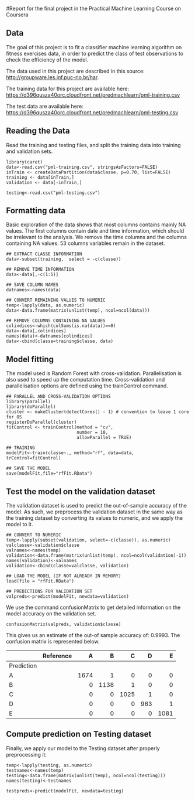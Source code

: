 #Report for the final project in the Practical Machine Learning Course on Coursera

## Data 
The goal of this project is to fit a classifier machine learning algorithm on fitness exercises data, in order to predict the class of test observations to check the efficiency of the model.

The data used in this project are described in this source: http://groupware.les.inf.puc-rio.br/har.

The training data for this project are available here:
https://d396qusza40orc.cloudfront.net/predmachlearn/pml-training.csv

The test data are available here:
https://d396qusza40orc.cloudfront.net/predmachlearn/pml-testing.csv


## Reading the Data
Read the training and testing files, and split the training data into training and validation sets.

    library(caret)
    data<-read.csv("pml-training.csv", stringsAsFactors=FALSE)
    inTrain <- createDataPartition(data$classe, p=0.70, list=FALSE)
    training <- data[inTrain,]
    validation <- data[-inTrain,]
    
    testing<-read.csv("pml-testing.csv")

## Formatting data
Basic exploration of the data shows that most columns contains mainly NA values.
The first columns contain date and time information, which should be irrelevant to the analysis. We remove the time columns and the columns containing NA values. 53 columns variables remain in the dataset.

    ## EXTRACT CLASSE INFORMATION
    data<-subset(training,  select = -c(classe))

    ## REMOVE TIME INFORMATION
    data<-data[,-c(1:5)]

    ## SAVE COLUMN NAMES
    datnames<-names(data)
  
    ## CONVERT REMAINING VALUES TO NUMERIC
    temp<-lapply(data, as.numeric)
    data<-data.frame(matrix(unlist(temp), ncol=ncol(data)))

    ## REMOVE COLUMNS CONTAINING NA VALUES
    colindices<-which(colSums(is.na(data))==0)
    data<-data[,colindices]
    names(data)<-datnames[colindices]
    data<-cbind(classe=training$classe, data)

## Model fitting

The model used is Random Forest with cross-validation. Parallelisation is also used to speed up the computation time. Cross-validation and parallelisation options are defined using the trainControl command.

    ## PARALLEL AND CROSS-VALIDATION OPTIONS
    library(parallel)
    library(doParallel)
    cluster <- makeCluster(detectCores() - 1) # convention to leave 1 core for OS
    registerDoParallel(cluster)
    fitControl <- trainControl(method = "cv",
                               number = 10,
                               allowParallel = TRUE)

    ## TRAINING  
    modelFit<-train(classe~., method="rf", data=data, trControl=fitControl)

    ## SAVE THE MODEL
    save(modelFit,file="rfFit.RData")


## Test the model on the validation dataset

The validation dataset is used to predict the out-of-sample accuracy of the model. As such, we preprocess the validation dataset in the same way as the training dataset by converting its values to numeric, and we apply the model to it.

    ## CONVERT TO NUMERIC
    temp<-lapply(subset(validation, select=-c(classe)), as.numeric)
    valclasse<-validation$classe
    valnames<-names(temp)
    validation<-data.frame(matrix(unlist(temp), ncol=ncol(validation)-1))
    names(validation)<-valnames
    validation<-cbind(classe=valclasse, validation)

    ## LOAD THE MODEL (IF NOT ALREADY IN MEMORY)
    load(file = "rfFit.RData")

    ## PREDICTIONS FOR VALIDATION SET 
    valpreds<-predict(modelFit, newdata=validation)

We use the command confusionMatrix to get detailed information on the model accuracy on the validation set.

    confusionMatrix(valpreds, validation$classe)

This gives us an estimate of the out-of sample accuracy of: 0.9993. 
The confusion matrix is represented below.

|            | Reference |    A |    B |    C |    D |    E |
|------------|-----------|-----:|-----:|-----:|-----:|-----:|
| Prediction |           |      |      |      |      |      |
| A          |           | 1674 |    1 |    0 |    0 |    0 |
| B          |           |    0 | 1138 |    1 |    0 |    0 |
| C          |           |    0 |    0 | 1025 |    1 |    0 |
| D          |           |    0 |    0 |    0 |  963 |    1 |
| E          |           |    0 |    0 |    0 |    0 | 1081 |



## Compute prediction on Testing dataset

Finally, we apply our model to the Testing dataset after properly preprocessing it:

    temp<-lapply(testing, as.numeric)
    testnames<-names(temp)
    testing<-data.frame(matrix(unlist(temp), ncol=ncol(testing)))
    names(testing)<-testnames
    
    testpreds<-predict(modelFit, newdata=testing)
